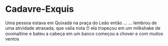 # Cadavre-Exquis
Uma pessoa estava em Quixadá na praça do Leão então ...
... lembrou de uma atividade atrasada, que valia nota :alarm_clock:
ela tropeçou em um milkshake de ovomaltine e bateu a cabeça em um banco
começou a chover e com muitos ventos
